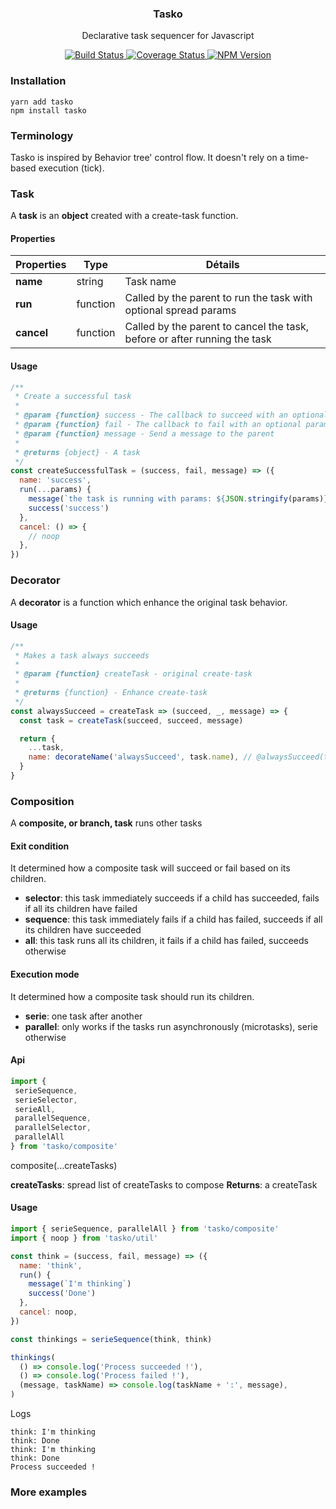 <h3 align="center">
  Tasko
</h3>

<p align="center">
  Declarative task sequencer for Javascript
</p>

<p align="center">
  <a href="https://travis-ci.org/DevSide/tasko" target="_blank">
    <img src="https://img.shields.io/travis/DevSide/tasko/master.svg" alt="Build Status">
  </a>
  <a href='https://coveralls.io/github/DevSide/tasko?branch=master' target="_blank">
    <img src='https://img.shields.io/coveralls/github/DevSide/tasko/master.svg' alt='Coverage Status' />
  </a>
  <a href="https://www.npmjs.com/package/tasko" target="_blank">
    <img src="https://img.shields.io/npm/v/tasko.svg" alt="NPM Version">
  </a>
</p>

### Installation

```shell
yarn add tasko
npm install tasko
```

### Terminology

Tasko is inspired by Behavior tree' control flow. It doesn't rely on a time-based execution (tick).

### Task

A **task** is an **object** created with a create-task function.

#### Properties

| Properties | Type     | Détails                                                                   |
| ---------- | -------- | ------------------------------------------------------------------------- |
| **name**   | string   | Task name                                                                 |
| **run**    | function | Called by the parent to run the task with optional spread params          |
| **cancel** | function | Called by the parent to cancel the task, before or after running the task |

#### Usage

```js
/**
 * Create a successful task
 *
 * @param {function} success - The callback to succeed with an optional param
 * @param {function} fail - The callback to fail with an optional param
 * @param {function} message - Send a message to the parent
 *
 * @returns {object} - A task
 */
const createSuccessfulTask = (success, fail, message) => ({
  name: 'success',
  run(...params) {
    message(`the task is running with params: ${JSON.stringify(params)}`)
    success('success')
  },
  cancel: () => {
    // noop
  },
})
```

### Decorator

A **decorator** is a function which enhance the original task behavior.

#### Usage

```js
/**
 * Makes a task always succeeds
 *
 * @param {function} createTask - original create-task
 *
 * @returns {function} - Enhance create-task
 */
const alwaysSucceed = createTask => (succeed, _, message) => {
  const task = createTask(succeed, succeed, message)

  return {
    ...task,
    name: decorateName('alwaysSucceed', task.name), // @alwaysSucceed(task-name)
  }
}
```

### Composition

A **composite, or branch, task** runs other tasks

#### Exit condition

It determined how a composite task will succeed or fail based on its children.

* **selector**: this task immediately succeeds if a child has succeeded, fails if all its children have failed
* **sequence**: this task immediately fails if a child has failed, succeeds if all its children have succeeded
* **all**: this task runs all its children, it fails if a child has failed, succeeds otherwise

#### Execution mode

It determined how a composite task should run its children.

* **serie**: one task after another
* **parallel**: only works if the tasks run asynchronously (microtasks), serie otherwise

#### Api

```js
import { 
 serieSequence,
 serieSelector,
 serieAll,
 parallelSequence,
 parallelSelector,
 parallelAll
} from 'tasko/composite'
```

composite(...createTasks)

**createTasks**: spread list of createTasks to compose
**Returns**: a createTask

#### Usage

```js
import { serieSequence, parallelAll } from 'tasko/composite'
import { noop } from 'tasko/util'

const think = (success, fail, message) => ({
  name: 'think',
  run() {
    message(`I'm thinking`)
    success('Done')
  },
  cancel: noop,
})

const thinkings = serieSequence(think, think)

thinkings(
  () => console.log('Process succeeded !'),
  () => console.log('Process failed !'),
  (message, taskName) => console.log(taskName + ':', message),
)
```

Logs

```
think: I'm thinking
think: Done
think: I'm thinking
think: Done
Process succeeded !
```

### More examples

